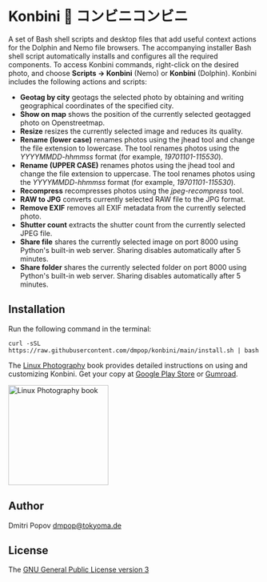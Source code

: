 # Konbini :convenience_store: コンビニコンビニ

A set of Bash shell scripts and desktop files that add useful context actions for the Dolphin and Nemo file browsers. The accompanying installer Bash shell script automatically installs and configures all the required components. To access Konbini commands, right-click on the desired photo, and choose **Scripts -> Konbini** (Nemo) or **Konbini** (Dolphin). Konbini includes the following actions and scripts:

- **Geotag by city** geotags the selected photo by obtaining and writing geographical coordinates of the specified city.
- **Show on map** shows the position of the currently selected geotagged photo on Openstreetmap.
- **Resize** resizes the currently selected image and reduces its quality.
- **Rename (lower case)** renames photos using the jhead tool and change the file extension to lowercase. The tool renames photos using the _YYYYMMDD-hhmmss_ format (for example, _19701101-115530_).
- **Rename (UPPER CASE)** renames photos using the jhead tool and change the file extension to uppercase. The tool renames photos using the _YYYYMMDD-hhmmss_ format (for example, _19701101-115530_).
- **Recompress** recompresses photos using the _jpeg-recompress_ tool.
- **RAW to JPG** converts currently selected RAW file to the JPG format.
- **Remove EXIF** removes all EXIF metadata from the currently selected photo.
- **Shutter count** extracts the shutter count from the currently selected JPEG file.
- **Share file** shares the currently selected image on port 8000 using Python's built-in web server. Sharing disables automatically after 5 minutes.
- **Share folder** shares the currently selected folder on port 8000 using Python's built-in web server. Sharing disables automatically after 5 minutes.

## Installation

Run the following command in the terminal:

```
curl -sSL https://raw.githubusercontent.com/dmpop/konbini/main/install.sh | bash
```

The [Linux Photography](https://gumroad.com/l/linux-photography) book provides detailed instructions on using and customizing Konbini. Get your copy at [Google Play Store](https://play.google.com/store/books/details/Dmitri_Popov_Linux_Photography?id=cO70CwAAQBAJ) or [Gumroad](https://gumroad.com/l/linux-photography).

<img src="https://tokyoma.de/bookcovers/linux-photography.jpg" title="Linux Photography book" width="200"/>

## Author

Dmitri Popov [dmpop@tokyoma.de](mailto:dmpop@tokyoma.de)

## License

The [GNU General Public License version 3](http://www.gnu.org/licenses/gpl-3.0.en.html)
